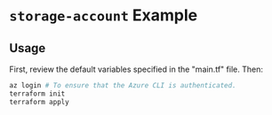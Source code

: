 # `storage-account` Example

## Usage

First, review the default variables specified in the "main.tf" file. Then:

```sh
az login # To ensure that the Azure CLI is authenticated.
terraform init
terraform apply
```
